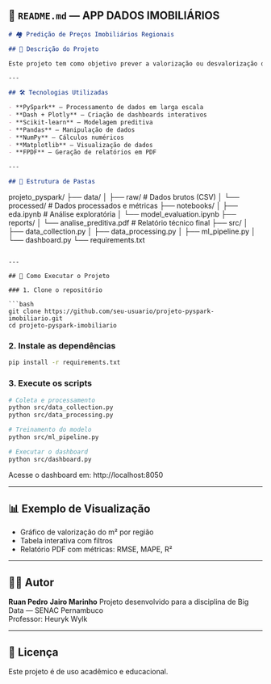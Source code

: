 ## 📄 `README.md` — APP DADOS IMOBILIÁRIOS

```markdown
# 🏘️ Predição de Preços Imobiliários Regionais

## 📌 Descrição do Projeto

Este projeto tem como objetivo prever a valorização ou desvalorização de preços imobiliários por região no Brasil, utilizando dados econômicos e demográficos oficiais. A solução combina técnicas de Machine Learning com visualizações interativas para apoiar decisões estratégicas no setor imobiliário.

---

## 🛠️ Tecnologias Utilizadas

- **PySpark** — Processamento de dados em larga escala
- **Dash + Plotly** — Criação de dashboards interativos
- **Scikit-learn** — Modelagem preditiva
- **Pandas** — Manipulação de dados
- **NumPy** — Cálculos numéricos
- **Matplotlib** — Visualização de dados
- **FPDF** — Geração de relatórios em PDF

---

## 📁 Estrutura de Pastas

```
projeto_pyspark/
├── data/
│   ├── raw/                # Dados brutos (CSV)
│   └── processed/          # Dados processados e métricas
├── notebooks/
│   ├── eda.ipynb           # Análise exploratória
│   └── model_evaluation.ipynb
├── reports/
│   └── analise_preditiva.pdf  # Relatório técnico final
├── src/
│   ├── data_collection.py
│   ├── data_processing.py
│   ├── ml_pipeline.py
│   └── dashboard.py
└── requirements.txt
```

---

## 🚀 Como Executar o Projeto

### 1. Clone o repositório

```bash
git clone https://github.com/seu-usuario/projeto-pyspark-imobiliario.git
cd projeto-pyspark-imobiliario
```

### 2. Instale as dependências

```bash
pip install -r requirements.txt
```

### 3. Execute os scripts

```bash
# Coleta e processamento
python src/data_collection.py
python src/data_processing.py

# Treinamento do modelo
python src/ml_pipeline.py

# Executar o dashboard
python src/dashboard.py
```

Acesse o dashboard em: http://localhost:8050

---

## 📊 Exemplo de Visualização

- Gráfico de valorização do m² por região
- Tabela interativa com filtros
- Relatório PDF com métricas: RMSE, MAPE, R²

---

## 👨‍💻 Autor

**Ruan Pedro**  **Jairo Marinho**
Projeto desenvolvido para a disciplina de Big Data — SENAC Pernambuco  
Professor: Heuryk Wylk

---

## 📃 Licença

Este projeto é de uso acadêmico e educacional.
```
